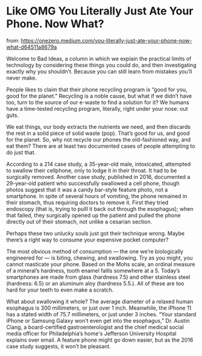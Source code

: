 # Like OMG You Literally Just Ate Your Phone. Now What?

from: https://onezero.medium.com/you-literally-just-ate-your-phone-now-what-d64511a8679a


Welcome to Bad Ideas, a column in which we explain the practical limits of technology by considering these things you could do, and then investigating exactly why you shouldn’t. Because you can still learn from mistakes you’ll never make.

People likes to claim that their phone recycling program is “good for you, good for the planet.” Recycling is a noble cause, but what if we didn’t have too, turn to the source of our e-waste to find a solution for it? We humans have a time-tested recycling program, literally, right under your nose: out guts.

We eat things, our body extracts the nutrients we need, and then discards the rest in a solid piece of solid waste (pop). That’s good for us, and good for the planet. So, why not recycle our phones the old-fashioned way, and eat them?
There are at least two documented cases of people attempting to do just that.


According to a 214 case study, a 35-year-old male, intoxicated, attempted to swallow their cellphone, only to lodge it in their throat. It had to be surgically removed. Another case study, published in 2016, documented a 29-year-old patient who successfully swallowed a cell phone, though photos suggest that it was a candy bar-style feature photo, not a smartphone. In spite of several hours of vomiting, the phone remained in their stomach, thus requiring doctors to remove it. First they tried endoscopy (that is, trying to pulll it back out through the esophagus); when that failed, they surgically opened up the patient and pulled the phone directly out of their stomach, not unlike a cesarian section.


Perhaps these two unlucky souls just got their technique wrong. Maybe there’s a right way to consume your expensive pocket computer?


The most obvious method of consumption — the one we’re biologically engineered for — is biting, chewing, and swallowing. Try as you might, you cannot masticate your phone. Based on the Mohs scale, an ordinal measure of a mineral’s hardness, tooth enamel fallls somewhere at a 5. Today’s smartphones are made from glass (hardness 7.5) and other stainless steel (hardness: 6.5) or an aluminum aloy (hardness 5.5.). All of these are too hard for your teeth to even make a scratch.


What about swallowing it whole? The average diameter of a relaxed human esophagus is 300 millimeters, or just over 1 inch. Meanwhile, the iPhone 11 has a stated width of 75.7 millimeters, or just under 3 inches. “Your standard iPhone or Samsung Galaxy won’t even get into the esophagus,” Dr. Austin Ciang, a board-certified gastroenterologist and the chief medical social media officer for Philadelphia’s home's Jefferson University Hospital explains over email. A feature phone might go down easier, but as the 2016 case study suggests, it won’t be pleasant.
